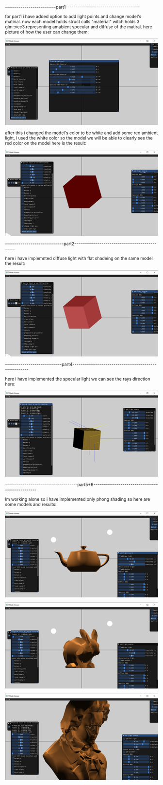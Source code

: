 
--------------------------part1--------------------------------------

for part1 i have added option to add light points and change model's
matirial. now each model holds struct calls "material" witch holds
3 glm::vec3 representing amabient specular and diffuse of the matiral.
here picture of how the user can change them:

![bounding](m.png "bounding")

after this i changed the model's color to be white and add some red ambient light, i used the white color so the model we will be able to clearly see the red color on the model here is the result:


![bounding](onlyambient.png "bounding")



------------------------------part2-----------------------------------------------

here i have implemnted diffuse light with flat shadeing on the same model the result:


![bounding](withdifuuse.png "bounding")



-----------------------------part4-------------------------------------------------------

here i have implemented the specular light we can see the rays direction here:


![bounding](rays.png "bounding")




-------------------------------------part5+6-------------------------------------------------



Im working alone so i have implemented only phong shading so here are some models and results:





![bounding](phong2light.png "bounding")


![bounding](bunny2.png "bounding")


![bounding](betphong.png "bounding")



